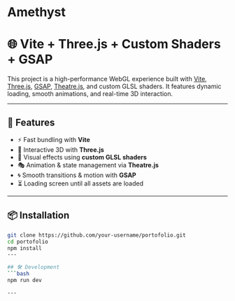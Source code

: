 # Amethyst

# 🌐 Vite + Three.js + Custom Shaders + GSAP

This project is a high-performance WebGL experience built with [Vite](https://vitejs.dev/), [Three.js](https://threejs.org/), [GSAP](https://gsap.com/), [Theatre.js](https://www.theatrejs.com/), and custom GLSL shaders. It features dynamic loading, smooth animations, and real-time 3D interaction.

---

## 🚀 Features

- ⚡️ Fast bundling with **Vite**
- 🧱 Interactive 3D with **Three.js**
- 🎨 Visual effects using **custom GLSL shaders**
- 🎭 Animation & state management via **Theatre.js**
- 🌀 Smooth transitions & motion with **GSAP**
- ⏳ Loading screen until all assets are loaded

---


## 📦 Installation

```bash
git clone https://github.com/your-username/portofolio.git
cd portofolio
npm install
---

## 🛠️ Development
```bash
npm run dev

---